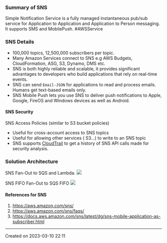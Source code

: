 ### Summary of SNS
Simple Notification Service is a fully managed instantaneous pub/sub service for Application to Application and Application to Person messaging. It supports SMS and MobilePush. #AWSService 
### SNS Details
- 100,000 topics, 12,500,000 subscribers per topic.
- Many Amazon Services connect to SNS e.g AWS Budgets, CloudFormation, ASG, S3, Dynamo, DMS etc.
- SNS is both highly reliable and scalable, it provides significant advantages to developers who build applications that rely on real-time events.
- SNS can send `Email-JSON` for applications to read and process emails. Humans get text-based emails only.
- SNS Mobile Push lets you use SNS to deliver push notifications to Apple, Google, FireOS and Windows devices as well as Android.

#### SNS Security
SNS Access Policies (similar to S3 bucket policies)
- Useful for cross-account access to SNS topics
- Useful for allowing other services ( S3…) to write to an SNS topic
- SNS supports [CloudTrail](CloudTrail) to get a history of SNS API calls made for security analysis.


### Solution Architecture

SNS Fan-Out to SQS and Lambda.
![](Pasted%20image%2020230310221856.png)

SNS FIFO Fan-Out to SQS FIFO
![](Pasted%20image%2020230310222059.png)
#### References for SNS
1. https://aws.amazon.com/sns/
2. https://aws.amazon.com/sns/faqs/
3. https://docs.aws.amazon.com/sns/latest/dg/sns-mobile-application-as-subscriber.html

---
Created on 2023-03-10 22:11